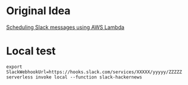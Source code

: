 # Original Idea

[Scheduling Slack messages using AWS Lambda](https://medium.freecodecamp.org/scheduling-slack-messages-using-aws-lambda-e56a8eb22818)


# Local test
```
export SlackWebhookUrl=https://hooks.slack.com/services/XXXXX/yyyyy/ZZZZZ
serverless invoke local --function slack-hackernews
```